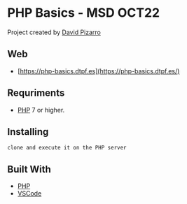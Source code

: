 # PHP Basics - MSD OCT22

Project created by [David Pizarro](https://dtpf.es)

## Web

* [https://php-basics.dtpf.es](https://php-basics.dtpf.es/)

## Requriments

- [PHP] 7 or higher.

## Installing

```
clone and execute it on the PHP server
```

## Built With

* [PHP](https://www.php.net/)
* [VSCode](https://code.visualstudio.com/) 

[PHP]: <https://www.php.net>
